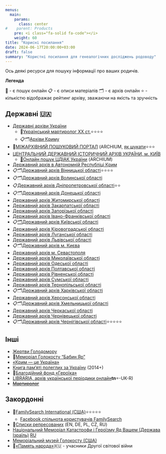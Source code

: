 ```yaml
---
menus:
  main:
    params:
      class: center
#    parent: Products
    pre: <i class="fa-solid fa-code"></i>
    weight: 60
title: "Корисні посилання"
date: 2024-06-17T20:00:00+03:00
draft: false
summary: "Користні посилання для генеалогічних досліджень родоводу"
---
```


Ось деякі ресурси для пошуку інформації про ваших родичів.

**Легенда**

🔎 - є пошук онлайн
📋 - є описи матеріалів
🗂️ - є архів онлайн
⭐ - кількістю відображає рейтинг архіву, зважаючи на якість та зручність

## Державні 🇺🇦

- [Державні архіви України](https://archives.gov.ua)
  - 🔎[Український мартиролог ХХ cт.](https://archives.gov.ua/um.php)⭐⭐⭐⭐
  - 📋🗂️[Архіви Криму](https://archives.gov.ua/ua/архіви-криму/)
- 🔎[МІЖАРХІВНИЙ ПОШУКОВИЙ ПОРТАЛ](https://searcharchives.net.ua) (ARCHIUM, [як шукати](https://searcharchives.net.ua/how-to-search/#howto-use)⭐⭐⭐
- [ЦЕНТРАЛЬНИЙ ДЕРЖАВНИЙ ІСТОРИЧНИЙ АРХІВ УКРАЇНИ, м. КИЇВ](https://cdiak.archives.gov.ua)
  - [🔎](https://archium.cdiak.archives.gov.ua/fonds/?Limit=20&Page=1&SortField=FondNumber&SortOrder=asc)[Онлайн пошук ЦДІАК України](https://archium.cdiak.archives.gov.ua) (ARCHIUM)
- [Державний архів в Автономній Республіці Крим](https://db.archives.gov.ua/metric-books/?arch_id=11)
- 📋🗂️[Державний архів Вінницької області](http://davio.gov.ua/)⭐⭐⭐⭐
- 📋🗂️[Державний архів Волинської області](http://volyn.archives.gov.ua/)
- 📋[Державний архів Дніпропетровської області](http://dp.archives.gov.ua/)⭐⭐
- 📋🗂️[Державний архів Донецької області](http://dn.archives.gov.ua/)
- [Державний архів Житомирської області](http://zhytomyr.archives.gov.ua/)
- [Державний архів Закарпатської області](https://dazo.gov.ua/)
- [Державний архів Запорізької області](http://www.archivzp.gov.ua/)
- [Державний архів Івано-Франківської області](http://if.archives.gov.ua/)
- 📋[🗂️](https://opisi.dako.gov.ua/site/cfk)[Державний архів Київської області](http://dako.gov.ua/)
- [Державний архів Кіровоградської області](http://dakiro.kr-admin.gov.ua/)
- [Державний архів Луганської області](http://lg.archives.gov.ua/)
- [Державний архів Львівської області](http://archivelviv.gov.ua/)
- 📋🗂️[Державний архів м. Києва](http://archive.kyivcity.gov.ua/)
- [Державний архів м. Севастополя](https://tsdea.archives.gov.ua/metric-books/?arch_id=37)
- [Державний архів Миколаївської області](http://mk.archives.gov.ua/)
- [Державний архів Одеської області](https://archive.od.gov.ua/)
- [Державний архів Полтавської області](http://poltava.archives.gov.ua/)
- [Державний архів Рівненської області](http://rv.archives.gov.ua/)
- [Державний архів Сумської області](https://daso.archives.gov.ua/)
- [Державний архів Тернопільської області](https://te.archives.gov.ua/)
- 📋🗂️[Державний архів Харківської області](http://archives.kh.gov.ua/)
- [Державний архів Херсонської області](http://kherson.archives.gov.ua/)
- 📋🗂️[Державний архів Хмельницької області](http://dahmo.gov.ua/)
- [Державний архів Черкаської області](http://ck.archives.gov.ua/)
- [Державний архів Чернівецької області](http://cv.archives.gov.ua/)
- 📋🗂️[Державний архів Чернігівської області](http://cn.archives.gov.ua/)⭐⭐⭐⭐⭐

## Інші

- [Жертви Голодомору](https://holodomor.org.ua)
- 🔎[Меморіал Голокосту “Бабин Яр”](https://babynyar.org/ua/archive)
- [«Крим — це Україна»](https://crimea-is-ukraine.org/)
- [Книга памʼяті полеглих за Україну](https://memorybook.org.ua) (2014+)
- 🔎[Благодійний фонд «Героїка»](http://www.db.geroika.org.ua/ua/home.html)
- [LIBRARIA, архів української періодики онлайн](https://libraria.ua)__tn__=-UK-R)
- ~~[Мартиролог](https://martirolog.org.ua)~~

## Закордонні

- 🔎[FamilySearch International (США)](https://www.familysearch.org/uk/)⭐⭐⭐⭐⭐
  - [Facebook спільнота користувачів FamilySearch](https://www.facebook.com/groups/familysearchukr/posts/389315109276693/)
- 🔎[Списки репресованих](https://dissidenten.eu) (EN, DE, PL, CZ, RU)
- [Національний Меморіал Катастрофи і Героїзму Яд Вашем (Держава Ізраїль)](https://www.yadvashem.org/collections.html) [RU](https://www.yadvashem.org/ru/collections.html)
- [Меморіальний музей Голокосту (США)](http://ushmm.org/ukrainearchive)
- 🔎[«Память народа»](https://pamyat-naroda.ru/)🇷🇺 - учасники Другої світової війни

